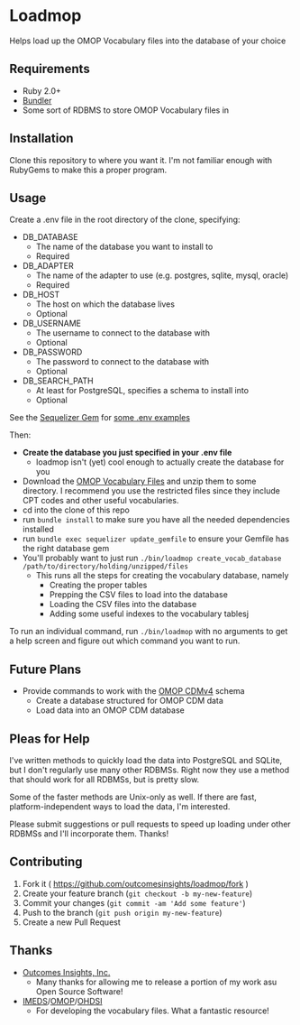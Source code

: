 # Loadmop

Helps load up the OMOP Vocabulary files into the database of your choice

## Requirements

- Ruby 2.0+
- [Bundler](http://bundler.io/)
- Some sort of RDBMS to store OMOP Vocabulary files in

## Installation

Clone this repository to where you want it.  I'm not familiar enough with RubyGems to make this a proper program.

## Usage

Create a .env file in the root directory of the clone, specifying:

- DB_DATABASE
    - The name of the database you want to install to
    - Required
- DB_ADAPTER
    - The name of the adapter to use (e.g. postgres, sqlite, mysql, oracle)
    - Required
- DB_HOST
    - The host on which the database lives
    - Optional
- DB_USERNAME
    - The username to connect to the database with
    - Optional
- DB_PASSWORD
    - The password to connect to the database with
    - Optional
- DB_SEARCH_PATH
    - At least for PostgreSQL, specifies a schema to install into
    - Optional

See the [Sequelizer Gem](https://github.com/outcomesinsights/sequelizer) for [some .env examples](https://github.com/outcomesinsights/sequelizer/tree/master/examples)

Then:

- **Create the database you just specified in your .env file**
    - loadmop isn't (yet) cool enough to actually create the database for you
- Download the [OMOP Vocabulary Files](http://vocabbuild.omop.org/vocabulary-release) and unzip them to some directory.  I recommend you use the restricted files since they include CPT codes and other useful vocabularies.
- cd into the clone of this repo
- run `bundle install` to make sure you have all the needed dependencies installed
- run `bundle exec sequelizer update_gemfile` to ensure your Gemfile has the right database gem
- You'll probably want to just run `./bin/loadmop create_vocab_database /path/to/directory/holding/unzipped/files`
    - This runs all the steps for creating the vocabulary database, namely
        - Creating the proper tables
        - Prepping the CSV files to load into the database
        - Loading the CSV files into the database
        - Adding some useful indexes to the vocabulary tablesj

To run an individual command, run `./bin/loadmop` with no arguments to get a help screen and figure out which command you want to run.

## Future Plans

- Provide commands to work with the [OMOP CDMv4](http://omop.org/CDM) schema
    - Create a database structured for OMOP CDM data
    - Load data into an OMOP CDM database

## Pleas for Help

I've written methods to quickly load the data into PostgreSQL and SQLite, but I don't regularly use many other RDBMSs.  Right now they use a method that should work for all RDBMSs, but is pretty slow.

Some of the faster methods are Unix-only as well.  If there are fast, platform-independent ways to load the data, I'm interested.

Please submit suggestions or pull requests to speed up loading under other RDBMSs and I'll incorporate them.  Thanks!

## Contributing

1. Fork it ( https://github.com/outcomesinsights/loadmop/fork )
2. Create your feature branch (`git checkout -b my-new-feature`)
3. Commit your changes (`git commit -am 'Add some feature'`)
4. Push to the branch (`git push origin my-new-feature`)
5. Create a new Pull Request

## Thanks

- [Outcomes Insights, Inc.](http://outins.com)
    - Many thanks for allowing me to release a portion of my work asu
    Open Source Software!
- [IMEDS](http://imeds.reaganudall.org/Vocabularies)/[OMOP](http://omop.org)/[OHDSI](http://ohdsi.org)
    - For developing the vocabulary files.  What a fantastic resource!
